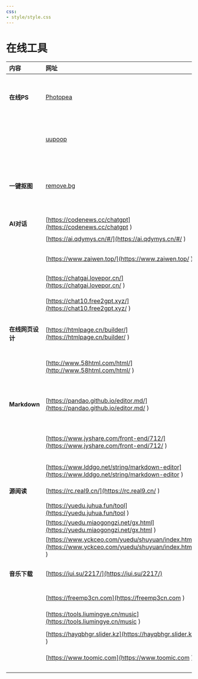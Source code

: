 ```yaml
---
css:
- style/style.css
---
```


# 在线工具

| 内容 | 网址 | 说明 |
| :-------------- | :------------------------- | :---------------------- |
| **在线PS** | [Photopea](https://www.photopea.com/ "Photopea") | 非常实用的一款在线Photoshop工具，无需注册登录 |
| | [uupoop](https://www.uupoop.com "uupoop") | 简单看作国内版的「Photopea」。下载需要注册 |
| **一键抠图** | [remove.bg](https://www.remove.bg/zh "remove.bg") | 普通分辨率图片下载免费（无需注册）高分辨率下载需注册（不免费）。中文版容易打不开。 |
|**AI对话**|[https://codenews.cc/chatgpt](https://codenews.cc/chatgpt )|下面有AI导航网站|
| | [https://ai.qdymys.cn/#/](https://ai.qdymys.cn/#/ ) |有额度限制 |
| | [https://www.zaiwen.top/](https://www.zaiwen.top/ ) | 高效问答无限制，非GPT模型，有多种模型|
| | [https://chatgai.lovepor.cn/](https://chatgai.lovepor.cn/ ) |有额度限制 |
| | [https://chat10.free2gpt.xyz/](https://chat10.free2gpt.xyz/ )| 完全免费 无需魔法 无需登录 120次/天 免费|
| **在线网页设计** | [https://htmlpage.cn/builder/](https://htmlpage.cn/builder/ ) | 无需注册，自己设计，可导入导出源码 |
| | [http://www.58html.com/html/](http://www.58html.com/html/ )| 可以QQ登录，右键编辑CSS属性，不可以导入源码 |
| **Markdown** |[https://pandao.github.io/editor.md/](https://pandao.github.io/editor.md/ ) | 开源Editor.md，有各种快捷按键，打开较慢 |
| | [https://www.jyshare.com/front-end/712/](https://www.jyshare.com/front-end/712/ ) | 菜鸟工具，简洁无广告，打开较快，引用开源模块 |
| | [https://www.lddgo.net/string/markdown-editor](https://www.lddgo.net/string/markdown-editor ) | 有其他东西，不影响使用 |
| **源阅读**|[https://rc.real9.cn/](https://rc.real9.cn/ ) |源阅读书源转换工具 |
| |[https://yuedu.juhua.fun/tool](https://yuedu.juhua.fun/tool ) |美化发现工具 |
| |[https://yuedu.miaogongzi.net/gx.html](https://yuedu.miaogongzi.net/gx.html ) |猫公子源 |
| |[https://www.yckceo.com/yuedu/shuyuan/index.html](https://www.yckceo.com/yuedu/shuyuan/index.html ) | 源仓库|
|**音乐下载** |[https://iui.su/2217/](https://iui.su/2217/) | 来源不死鸟 • 2024 年 09 月 20 日|
| |[https://freemp3cn.com](https://freemp3cn.com ) | 无限制，搜索下载简单|
||[https://tools.liumingye.cn/music](https://tools.liumingye.cn/music )|无限制，搜索下载简单|
||[https://hayqbhgr.slider.kz](https://hayqbhgr.slider.kz )|无限制，搜索下载简单|
||[https://www.toomic.com](https://www.toomic.com )|提供歌词下载，可下低品质音乐|
||||
||||
